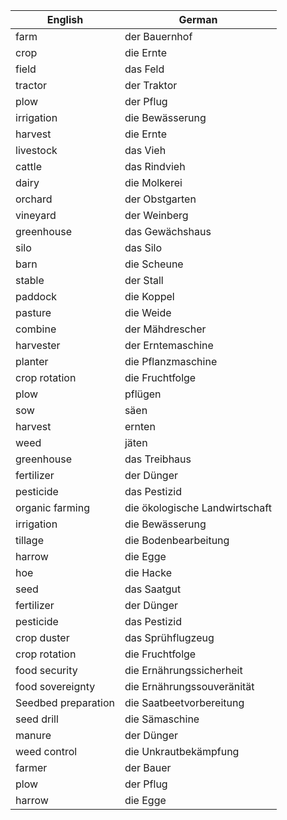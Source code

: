 
| English             | German                         |
| ------------------- | ------------------------------ |
| farm                | der Bauernhof                  |
| crop                | die Ernte                      |
| field               | das Feld                       |
| tractor             | der Traktor                    |
| plow                | der Pflug                      |
| irrigation          | die Bewässerung                |
| harvest             | die Ernte                      |
| livestock           | das Vieh                       |
| cattle              | das Rindvieh                   |
| dairy               | die Molkerei                   |
| orchard             | der Obstgarten                 |
| vineyard            | der Weinberg                   |
| greenhouse          | das Gewächshaus                |
| silo                | das Silo                       |
| barn                | die Scheune                    |
| stable              | der Stall                      |
| paddock             | die Koppel                     |
| pasture             | die Weide                      |
| combine             | der Mähdrescher                |
| harvester           | der Erntemaschine              |
| planter             | die Pflanzmaschine             |
| crop rotation       | die Fruchtfolge                |
| plow                | pflügen                        |
| sow                 | säen                           |
| harvest             | ernten                         |
| weed                | jäten                          |
| greenhouse          | das Treibhaus                  |
| fertilizer          | der Dünger                     |
| pesticide           | das Pestizid                   |
| organic farming     | die ökologische Landwirtschaft |
| irrigation          | die Bewässerung                |
| tillage             | die Bodenbearbeitung           |
| harrow              | die Egge                       |
| hoe                 | die Hacke                      |
| seed                | das Saatgut                    |
| fertilizer          | der Dünger                     |
| pesticide           | das Pestizid                   |
| crop duster         | das Sprühflugzeug              |
| crop rotation       | die Fruchtfolge                |
| food security       | die Ernährungssicherheit       |
| food sovereignty    | die Ernährungssouveränität     |
| Seedbed preparation | die Saatbeetvorbereitung       |
| seed drill          | die Sämaschine                 |
| manure              | der Dünger                     |
| weed control        | die Unkrautbekämpfung          |
| farmer              | der Bauer                      |
| plow                | der Pflug                      |
| harrow              | die Egge                       |